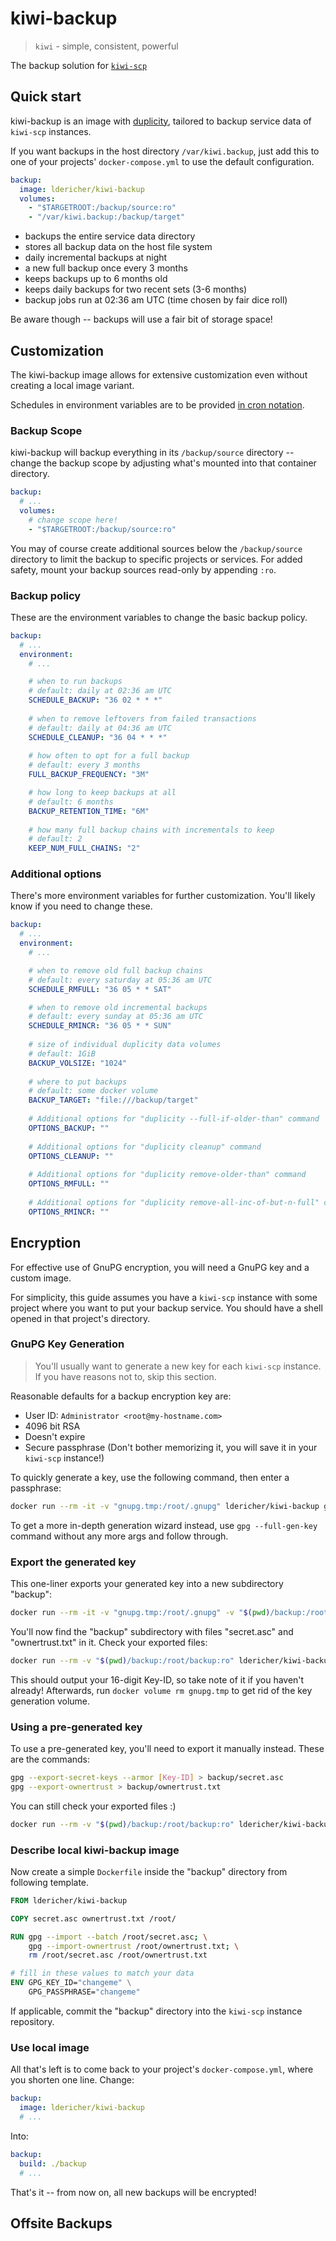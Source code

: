 # kiwi-backup

> `kiwi` - simple, consistent, powerful

The backup solution for [`kiwi-scp`](https://github.com/ldericher/kiwi-scp)

## Quick start

kiwi-backup is an image with [duplicity](http://duplicity.nongnu.org/), tailored to backup service data of `kiwi-scp` instances.

If you want backups in the host directory `/var/kiwi.backup`, just add this to one of your projects' `docker-compose.yml` to use the default configuration.

```yaml
backup:
  image: ldericher/kiwi-backup
  volumes:
    - "$TARGETROOT:/backup/source:ro"
    - "/var/kiwi.backup:/backup/target"
```

- backups the entire service data directory
- stores all backup data on the host file system
- daily incremental backups at night 
- a new full backup once every 3 months
- keeps backups up to 6 months old
- keeps daily backups for two recent sets (3-6 months)
- backup jobs run at 02:36 am UTC (time chosen by fair dice roll)

Be aware though -- backups will use a fair bit of storage space!

## Customization

The kiwi-backup image allows for extensive customization even without creating a local image variant.

Schedules in environment variables are to be provided [in cron notation](https://crontab.guru/).

### Backup Scope

kiwi-backup will backup everything in its `/backup/source` directory -- change the backup scope by adjusting what's mounted into that container directory.

```yaml
backup:
  # ...
  volumes:
    # change scope here!
    - "$TARGETROOT:/backup/source:ro"
```

You may of course create additional sources below the `/backup/source` directory to limit the backup to specific projects or services. For added safety, mount your backup sources read-only by appending `:ro`.

### Backup policy

These are the environment variables to change the basic backup policy.

```yaml
backup:
  # ...
  environment:
    # ...

    # when to run backups
    # default: daily at 02:36 am UTC
    SCHEDULE_BACKUP: "36 02 * * *"
    
    # when to remove leftovers from failed transactions
    # default: daily at 04:36 am UTC
    SCHEDULE_CLEANUP: "36 04 * * *"
    
    # how often to opt for a full backup
    # default: every 3 months
    FULL_BACKUP_FREQUENCY: "3M"

    # how long to keep backups at all
    # default: 6 months
    BACKUP_RETENTION_TIME: "6M"
    
    # how many full backup chains with incrementals to keep
    # default: 2
    KEEP_NUM_FULL_CHAINS: "2"
```

### Additional options

There's more environment variables for further customization. You'll likely know if you need to change these.

```yaml
backup:
  # ...
  environment:
    # ...

    # when to remove old full backup chains
    # default: every saturday at 05:36 am UTC
    SCHEDULE_RMFULL: "36 05 * * SAT"

    # when to remove old incremental backups
    # default: every sunday at 05:36 am UTC
    SCHEDULE_RMINCR: "36 05 * * SUN"
    
    # size of individual duplicity data volumes
    # default: 1GiB
    BACKUP_VOLSIZE: "1024"
    
    # where to put backups
    # default: some docker volume
    BACKUP_TARGET: "file:///backup/target"
    
    # Additional options for "duplicity --full-if-older-than" command
    OPTIONS_BACKUP: ""
    
    # Additional options for "duplicity cleanup" command
    OPTIONS_CLEANUP: ""
    
    # Additional options for "duplicity remove-older-than" command
    OPTIONS_RMFULL: ""
    
    # Additional options for "duplicity remove-all-inc-of-but-n-full" command
    OPTIONS_RMINCR: ""
```

## Encryption

For effective use of GnuPG encryption, you will need a GnuPG key and a custom image.

For simplicity, this guide assumes you have a `kiwi-scp` instance with some project where you want to put your backup service. You should have a shell opened in that project's directory.

### GnuPG Key Generation

> You'll usually want to generate a new key for each `kiwi-scp` instance.
> If you have reasons not to, skip this section.

Reasonable defaults for a backup encryption key are:

* User ID: `Administrator <root@my-hostname.com>`
* 4096 bit RSA
* Doesn't expire
* Secure passphrase (Don't bother memorizing it, you will save it in your `kiwi-scp` instance!)

To quickly generate a key, use the following command, then enter a passphrase:

```sh
docker run --rm -it -v "gnupg.tmp:/root/.gnupg" ldericher/kiwi-backup gpg --quick-gen-key --yes "Administrator <root@my-hostname.com>" rsa4096 encr never
```

To get a more in-depth generation wizard instead, use `gpg --full-gen-key` command without any more args and follow through.

### Export the generated key

This one-liner exports your generated key into a new subdirectory "backup":

```sh
docker run --rm -it -v "gnupg.tmp:/root/.gnupg" -v "$(pwd)/backup:/root/backup" -e "CURRENT_USER=$(id -u):$(id -g)" ldericher/kiwi-backup sh -c 'cd /root/backup && gpg --export-secret-keys --armor > secret.asc && gpg --export-ownertrust > ownertrust.txt && chown -R "${CURRENT_USER}" .'
```

You'll now find the "backup" subdirectory with files "secret.asc" and "ownertrust.txt" in it. Check your exported files:

```sh
docker run --rm -v "$(pwd)/backup:/root/backup:ro" ldericher/kiwi-backup sh -c 'cd /root/backup && gpg --import --batch secret.asc 2>/dev/null && gpg --import-ownertrust ownertrust.txt 2>/dev/null && gpg -k 2>/dev/null | grep -A1 "^pub" | xargs | tail -c17'
```

This should output your 16-digit Key-ID, so take note of it if you haven't already! Afterwards, run `docker volume rm gnupg.tmp` to get rid of the key generation volume.

### Using a pre-generated key

To use a pre-generated key, you'll need to export it manually instead. These are the commands:

```sh
gpg --export-secret-keys --armor [Key-ID] > backup/secret.asc
gpg --export-ownertrust > backup/ownertrust.txt
```

You can still check your exported files :)

```sh
docker run --rm -v "$(pwd)/backup:/root/backup:ro" ldericher/kiwi-backup sh -c 'cd /root/backup && gpg --import --batch secret.asc && gpg --import-ownertrust ownertrust.txt && gpg -k'
```

### Describe local kiwi-backup image

Now create a simple `Dockerfile` inside the "backup" directory from following template.

```Dockerfile
FROM ldericher/kiwi-backup

COPY secret.asc ownertrust.txt /root/

RUN gpg --import --batch /root/secret.asc; \
    gpg --import-ownertrust /root/ownertrust.txt; \
    rm /root/secret.asc /root/ownertrust.txt

# fill in these values to match your data
ENV GPG_KEY_ID="changeme" \
    GPG_PASSPHRASE="changeme"
```

If applicable, commit the "backup" directory into the `kiwi-scp` instance repository.

### Use local image

All that's left is to come back to your project's `docker-compose.yml`, where you shorten one line. Change:

```yaml
backup:
  image: ldericher/kiwi-backup
  # ...
```

Into:

```yaml
backup:
  build: ./backup
  # ...
```

That's it -- from now on, all new backups will be encrypted!

## Offsite Backups

